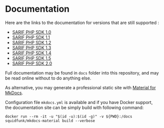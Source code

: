 # Documentation

Here are the links to the documentation for versions that are still supported : 

- [SARIF PHP SDK 1.0](https://llaville.github.io/sarif-php-sdk/1.0/)
- [SARIF PHP SDK 1.1](https://llaville.github.io/sarif-php-sdk/1.1/)
- [SARIF PHP SDK 1.2](https://llaville.github.io/sarif-php-sdk/1.2/)
- [SARIF PHP SDK 1.3](https://llaville.github.io/sarif-php-sdk/1.3/)
- [SARIF PHP SDK 1.4](https://llaville.github.io/sarif-php-sdk/1.4/)
- [SARIF PHP SDK 1.5](https://llaville.github.io/sarif-php-sdk/1.5/)
- [SARIF PHP SDK 2.0](https://llaville.github.io/sarif-php-sdk/2.0/)

Full documentation may be found in `docs` folder into this repository, and may be read online without to do anything else.

As alternative, you may generate a professional static site with [Material for MkDocs][mkdocs-material].

Configuration file `mkdocs.yml` is available and if you have Docker support, 
the documentation site can be simply build with following command:

```shell
docker run --rm -it -u "$(id -u):$(id -g)" -v ${PWD}:/docs squidfunk/mkdocs-material build --verbose
```

[mkdocs-material]: https://github.com/squidfunk/mkdocs-material
